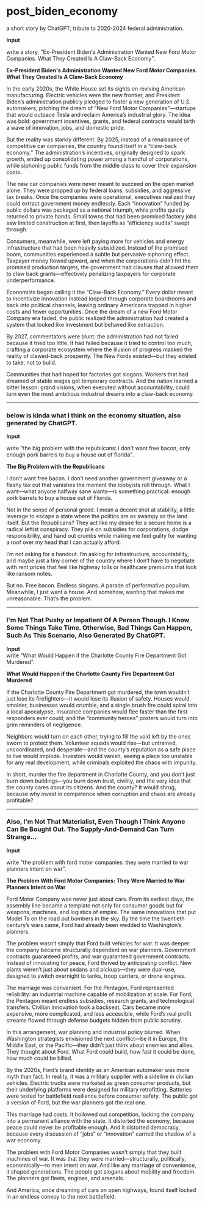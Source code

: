 # post_biden_economy
a short story by ChatGPT; tribute to 2020-2024 federal administration. 

**Input**  

write a story, "Ex-President Biden's Administration Wanted New Ford Motor Companies. What They Created Is A Claw-Back Economy".

**Ex-President Biden's Administration Wanted New Ford Motor Companies. What They Created Is A Claw-Back Economy**

In the early 2020s, the White House set its sights on reviving American manufacturing. Electric vehicles were the new frontier, and President Biden’s administration publicly pledged to foster a new generation of U.S. automakers, pitching the dream of “New Ford Motor Companies”—startups that would outpace Tesla and reclaim America’s industrial glory. The idea was bold: government incentives, grants, and federal contracts would birth a wave of innovation, jobs, and domestic pride.

But the reality was starkly different. By 2025, instead of a renaissance of competitive car companies, the country found itself in a “claw-back economy.” The administration’s incentives, originally designed to spark growth, ended up consolidating power among a handful of corporations, while siphoning public funds from the middle class to cover their expansion costs.

The new car companies were never meant to succeed on the open market alone. They were propped up by federal loans, subsidies, and aggressive tax breaks. Once the companies were operational, executives realized they could extract government money endlessly. Each “innovation” funded by public dollars was packaged as a national triumph, while profits quietly returned to private hands. Small towns that had been promised factory jobs saw limited construction at first, then layoffs as “efficiency audits” swept through.

Consumers, meanwhile, were left paying more for vehicles and energy infrastructure that had been heavily subsidized. Instead of the promised boom, communities experienced a subtle but pervasive siphoning effect. Taxpayer money flowed upward, and when the corporations didn’t hit the promised production targets, the government had clauses that allowed them to claw back grants—effectively penalizing taxpayers for corporate underperformance.

Economists began calling it the “Claw-Back Economy.” Every dollar meant to incentivize innovation instead looped through corporate boardrooms and back into political channels, leaving ordinary Americans trapped in higher costs and fewer opportunities. Once the dream of a new Ford Motor Company era faded, the public realized the administration had created a system that looked like investment but behaved like extraction.

By 2027, commentators were blunt: the administration had not failed because it tried too little. It had failed because it tried to control too much, crafting a corporate ecosystem where the illusion of progress masked the reality of clawed-back prosperity. The New Fords existed—but they existed to take, not to build.

Communities that had hoped for factories got slogans. Workers that had dreamed of stable wages got temporary contracts. And the nation learned a bitter lesson: grand visions, when executed without accountability, could turn even the most ambitious industrial dreams into a claw-back economy.

-----------------------------------------------------------------------------------------------------------------------------------------------------------------------------------------------------------------

### below is kinda what I think on the economy situation, also generated by ChatGPT.

**Input**  

write "the big problem with the republicans: i don't want free bacon, only enough pork barrels to buy a house out of florida".  

**The Big Problem with the Republicans**

I don’t want free bacon. I don’t need another government giveaway or a flashy tax cut that vanishes the moment the lobbyists roll through. What I want—what anyone halfway sane wants—is something practical: enough pork barrels to buy a house out of Florida.

Not in the sense of personal greed. I mean a decent shot at stability, a little leverage to escape a state where the politics are as swampy as the land itself. But the Republicans? They act like my desire for a secure home is a radical leftist conspiracy. They pile on subsidies for corporations, dodge responsibility, and hand out crumbs while making me feel guilty for wanting a roof over my head that I can actually afford.

I’m not asking for a handout. I’m asking for infrastructure, accountability, and maybe just a tiny corner of the country where I don’t have to negotiate with rent prices that feel like highway tolls or healthcare premiums that look like ransom notes.

But no. Free bacon. Endless slogans. A parade of performative populism. Meanwhile, I just want a house. And somehow, wanting that makes me unreasonable. That’s the problem.

-----------------------------------------------------------------------------------------------------------------------------------------------------------------------------------------------------------------

### I'm Not That Pushy or Impatient Of A Person Though. I Know Some Things Take Time. Otherwise, Bad Things Can Happen, Such As This Scenario, Also Generated By ChatGPT.

**Input**  
write "What Would Happen if the Charlotte County Fire Department Got Murdered".

**What Would Happen if the Charlotte County Fire Department Got Murdered**

If the Charlotte County Fire Department got murdered, the town wouldn’t just lose its firefighters—it would lose its illusion of safety. Houses would smolder, businesses would crumble, and a single brush fire could spiral into a local apocalypse. Insurance companies would flee faster than the first responders ever could, and the “community heroes” posters would turn into grim reminders of negligence.

Neighbors would turn on each other, trying to fill the void left by the ones sworn to protect them. Volunteer squads would rise—but untrained, uncoordinated, and desperate—and the county’s reputation as a safe place to live would implode. Investors would vanish, seeing a place too unstable for any real development, while criminals exploited the chaos with impunity.

In short, murder the fire department in Charlotte County, and you don’t just burn down buildings—you burn down trust, civility, and the very idea that the county cares about its citizens. And the county? It would shrug, because why invest in competence when corruption and chaos are already profitable?

----------------------------------------------------------------------------------------------------------------------------------------------------------------------------------------------------------------

### Also, I'm Not That Materialist, Even Though I Think Anyone Can Be Bought Out. The Supply-And-Demand Can Turn Strange...

**Input**  

write "the problem with ford motor companies: they were married to war planners intent on war".

**The Problem With Ford Motor Companies: They Were Married to War Planners Intent on War**

Ford Motor Company was never just about cars. From its earliest days, the assembly line became a template not only for consumer goods but for weapons, machines, and logistics of empire. The same innovations that put Model Ts on the road put bombers in the sky. By the time the twentieth century’s wars came, Ford had already been wedded to Washington’s planners.

The problem wasn’t simply that Ford built vehicles for war. It was deeper: the company became structurally dependent on war planners. Government contracts guaranteed profits, and war guaranteed government contracts. Instead of innovating for peace, Ford thrived by anticipating conflict. New plants weren’t just about sedans and pickups—they were dual-use, designed to switch overnight to tanks, troop carriers, or drone engines.

The marriage was convenient. For the Pentagon, Ford represented reliability: an industrial machine capable of mobilization at scale. For Ford, the Pentagon meant endless subsidies, research grants, and technological transfers. Civilian innovation took a backseat. Cars became more expensive, more complicated, and less accessible, while Ford’s real profit streams flowed through defense budgets hidden from public scrutiny.

In this arrangement, war planning and industrial policy blurred. When Washington strategists envisioned the next conflict—be it in Europe, the Middle East, or the Pacific—they didn’t just think about enemies and allies. They thought about Ford. What Ford could build, how fast it could be done, how much could be billed.

By the 2020s, Ford’s brand identity as an American automaker was more myth than fact. In reality, it was a military supplier with a sideline in civilian vehicles. Electric trucks were marketed as green consumer products, but their underlying platforms were designed for military retrofitting. Batteries were tested for battlefield resilience before consumer safety. The public got a version of Ford, but the war planners got the real one.

This marriage had costs. It hollowed out competition, locking the company into a permanent alliance with the state. It distorted the economy, because peace could never be profitable enough. And it distorted democracy, because every discussion of “jobs” or “innovation” carried the shadow of a war economy.

The problem with Ford Motor Companies wasn’t simply that they built machines of war. It was that they were married—structurally, politically, economically—to men intent on war. And like any marriage of convenience, it shaped generations. The people got slogans about mobility and freedom. The planners got fleets, engines, and arsenals.

And America, once dreaming of cars on open highways, found itself locked in an endless convoy to the next battlefield.
